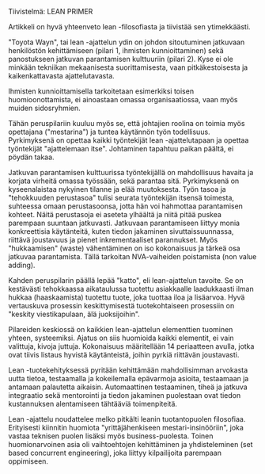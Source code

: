 Tiivistelmä: LEAN PRIMER

Artikkeli on hyvä yhteenveto lean -filosofiasta ja tiivistää sen ytimekkäästi.

"Toyota Wayn", tai lean -ajattelun ydin on johdon sitoutuminen jatkuvaan henkilöstön kehittämiseen (pilari 1, ihmisten kunnioittaminen)
sekä panostukseen jatkuvan parantamisen kulttuuriin (pilari 2). Kyse ei ole minkään tekniikan mekaanisesta suorittamisesta, vaan pitkäkestoisesta
ja kaikenkattavasta ajattelutavasta.

Ihmisten kunnioittamisella tarkoitetaan esimerkiksi toisen huomioonottamista, ei ainoastaan omassa organisaatiossa, vaan myös 
muiden sidosryhmien. 

Tähän peruspilariin kuuluu myös se, että johtajien roolina on toimia myös opettajana ("mestarina") ja tuntea käytännön työn todellisuus. 
Pyrkimyksenä on opettaa kaikki työntekijät lean -ajattelutapaan ja opettaa työntekijät "ajattelemaan itse". Johtaminen tapahtuu 
paikan päältä, ei pöydän takaa.

Jatkuvan parantamisen kulttuurissa työntekijällä on mahdollisuus havaita ja korjata virheitä omassa työssään, sekä parantaa sitä. 
Pyrkimyksenä on kyseenalaistaa nykyinen tilanne ja elää muutoksesta. Työn tasoa ja "tehokkuuden perustasoa" tulisi seurata työntekijän
itsensä toimesta, suhteessa omaan perustasoonsa, jotta hän voi hahmottaa parantamisen kohteet. Näitä perustasoja ei aseteta ylhäältä ja
niitä pitää puskea parempaan suuntaan jatkuvasti. Jatkuvaan parantamiseen liittyy monia konkreettisia käytänteitä, kuten tiedon jakaminen
sivuttaissuunnassa, riittävä joustavuus ja pienet inkrementaaliset parannukset. Myös "hukkaamisen" (waste) vähentäminen on iso kokonaisuus
ja tärkeä osa jatkuvaa parantamista. Tällä tarkoitan NVA-vaiheiden poistamista (non value adding).

Kahden peruspilarin päällä lepää "katto", eli lean-ajattelun tavoite. Se on kestävästi tehokkaassa aikataulussa tuotettu asiakkaalle
laadukkaasti ilman hukkaa (haaskaamista) tuotettu tuote, joka tuottaa iloa ja lisäarvoa. Hyvä vertauskuva prosessin keskittymisestä 
tuotekohtaiseen prosessiin on "keskity viestikapulaan, älä juoksijoihin".

Pilareiden keskiossä on kaikkien lean-ajattelun elementtien tuominen yhteen, systeemiksi. Ajatus on siis huomioida kaikki elementit, ei 
vain valittuja, kivoja juttuja. Kokonaisuus määritellään 14 periaatteen avulla, jotka ovat tiivis listaus hyvistä käytänteistä, joihin 
pyrkiä riittävän joustavasti.

Lean -tuotekehityksessä pyritään kehittämään mahdollisimman arvokasta uutta tietoa, testaamalla ja kokeilemalla epävarmoja asioita, testaamaan 
ja antamaan palautetta aikaisin. Automaattinen testaaminen, tiheä ja jatkuva integraatio sekä mentorointi ja tiedon jakaminen puolestaan ovat
tiedon kustannuksen alentamiseen tähtääviä toimenpiteitä.

Lean -ajattelu noudattelee melko pitkälti leanin tuotantopuolen filosofiaa. Erityisesti kiinnitin huomiota "yrittäjähenkiseen mestari-insinööriin",
joka vastaa teknisen puolen lisäksi myös business-puolesta. Toinen huomionarvoinen asia oli vaihtoehtojen kehittäminen ja yhdisteleminen (set based 
concurrent engineering), joka liittyy kilpailijoita parempaan oppimiseen.






